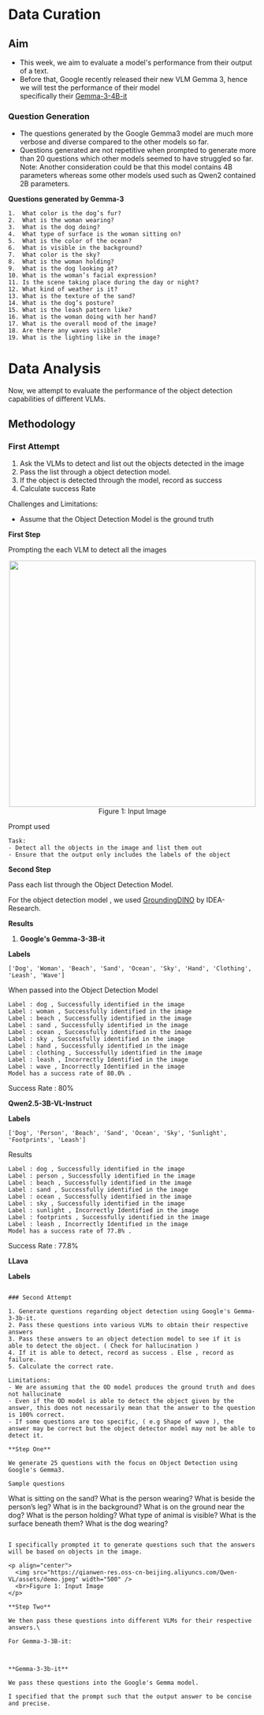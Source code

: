 # Data Curation 

## Aim

- This week, we aim to evaluate a model's performance from their output of a text.
- Before that, Google recently released their new VLM Gemma 3, hence we will test the performance of their model\
  specifically their [Gemma-3-4B-it](https://huggingface.co/google/gemma-3-4b-it)
### Question Generation 
- The questions generated by the Google Gemma3 model are much more verbose and diverse compared to the other models so far.
- Questions generated are not repetitive when prompted to generate more than 20 questions which other models seemed to have struggled so far.
Note: Another consideration could be that this model contains 4B parameters whereas some other models used such as Qwen2 contained 2B parameters.

**Questions generated by Gemma-3**
```
1.  What color is the dog’s fur?
2.  What is the woman wearing?
3.  What is the dog doing?
4.  What type of surface is the woman sitting on?
5.  What is the color of the ocean?
6.  What is visible in the background?
7.  What color is the sky?
8.  What is the woman holding?
9.  What is the dog looking at?
10. What is the woman’s facial expression?
11. Is the scene taking place during the day or night?
12. What kind of weather is it?
13. What is the texture of the sand?
14. What is the dog’s posture?
15. What is the leash pattern like?
16. What is the woman doing with her hand?
17. What is the overall mood of the image?
18. Are there any waves visible?
19. What is the lighting like in the image?
```
# Data Analysis 

Now, we attempt to evaluate the performance of the object detection capabilities of different VLMs.

## Methodology 

### First Attempt 

1. Ask the VLMs to detect and list out the objects detected in the image
2. Pass the list through a object detection model.
3. If the object is detected through the model, record as success
4. Calculate success Rate

Challenges and Limitations:
-  Assume that the Object Detection Model is the ground truth

**First Step**

Prompting the each VLM to detect all the images

<p align="center">
  <img src="https://qianwen-res.oss-cn-beijing.aliyuncs.com/Qwen-VL/assets/demo.jpeg" width="500" />
  <br>Figure 1: Input Image
</p>

Prompt used
```
Task: 
- Detect all the objects in the image and list them out
- Ensure that the output only includes the labels of the object
```

**Second Step**

Pass each list through the Object Detection Model.

For the object detection model , we used [GroundingDINO](#https://github.com/IDEA-Research/GroundingDINO/blob/main/README.md) by IDEA-Research.

**Results**

1. **Google's Gemma-3-3B-it**

**Labels**
```
['Dog', 'Woman', 'Beach', 'Sand', 'Ocean', 'Sky', 'Hand', 'Clothing', 'Leash', 'Wave']
```
When passed into the Object Detection Model 
```
Label : dog , Successfully identified in the image
Label : woman , Successfully identified in the image
Label : beach , Successfully identified in the image
Label : sand , Successfully identified in the image
Label : ocean , Successfully identified in the image
Label : sky , Successfully identified in the image
Label : hand , Successfully identified in the image
Label : clothing , Successfully identified in the image
Label : leash , Incorrectly Identified in the image
Label : wave , Incorrectly Identified in the image
Model has a success rate of 80.0% .
```

Success Rate : 80%

**Qwen2.5-3B-VL-Instruct**

**Labels**
```
['Dog', 'Person', 'Beach', 'Sand', 'Ocean', 'Sky', 'Sunlight', 'Footprints', 'Leash']
```
Results
```
Label : dog , Successfully identified in the image
Label : person , Successfully identified in the image
Label : beach , Successfully identified in the image
Label : sand , Successfully identified in the image
Label : ocean , Successfully identified in the image
Label : sky , Successfully identified in the image
Label : sunlight , Incorrectly Identified in the image
Label : footprints , Successfully identified in the image
Label : leash , Incorrectly Identified in the image
Model has a success rate of 77.8% .
```

Success Rate : 77.8%

**LLava**

**Labels**
```

### Second Attempt

1. Generate questions regarding object detection using Google's Gemma-3-3b-it.
2. Pass these questions into various VLMs to obtain their respective answers
3. Pass these answers to an object detection model to see if it is able to detect the object. ( Check for hallucination )
4. If it is able to detect, record as success . Else , record as failure.
5. Calculate the correct rate.

Limitations:
- We are assuming that the OD model produces the ground truth and does not hallucinate
- Even if the OD model is able to detect the object given by the answer, this does not necessarily mean that the answer to the question is 100% correct.
- If some questions are too specific, ( e.g Shape of wave ), the answer may be correct but the object detector model may not be able to detect it.

**Step One**

We generate 25 questions with the focus on Object Detection using Google's Gemma3.

Sample questions
```
 What is sitting on the sand?
 What is the person wearing?
 What is beside the person’s leg?
 What is in the background?
 What is on the ground near the dog?
 What is the person holding?
 What type of animal is visible?
 What is the surface beneath them?
 What is the dog wearing?
```

I specifically prompted it to generate questions such that the answers will be based on objects in the image. 

<p align="center">
  <img src="https://qianwen-res.oss-cn-beijing.aliyuncs.com/Qwen-VL/assets/demo.jpeg" width="500" />
  <br>Figure 1: Input Image
</p>

**Step Two**

We then pass these questions into different VLMs for their respective answers.\

For Gemma-3-3B-it:



**Gemma-3-3b-it**

We pass these questions into the Google's Gemma model.

I specified that the prompt such that the output answer to be concise and precise. 
 
